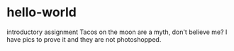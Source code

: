 # hello-world
introductory assignment
Tacos on the moon are a myth, don't believe me? I have pics to prove it and they are not photoshopped.
